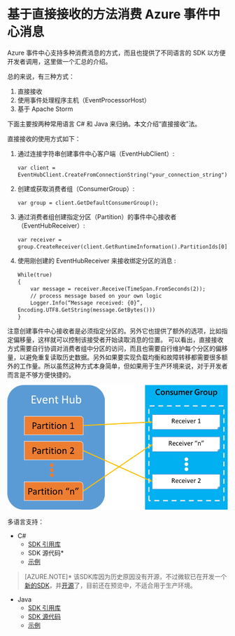 <properties
	pageTitle="基于直接接收的方法消费 Azure 事件中心消息"
	description="基于直接接收的方法消费 Azure 事件中心消息"
	service=""
	resource="eventhubs"
	authors=""
	displayOrder=""
	selfHelpType=""
	supportTopicIds=""
	productPesIds=""
	resourceTags="Event Hubs,receive"
	cloudEnvironments="MoonCake" />
<tags
	ms.service="event-hubs-aog"
	ms.date=""
	wacn.date="01/12/2017" />
# 基于直接接收的方法消费 Azure 事件中心消息

Azure 事件中心支持多种消费消息的方式，而且也提供了不同语言的 SDK 以方便开发者调用，这里做一个汇总的介绍。

总的来说，有三种方式：

1.	直接接收
2.	使用事件处理程序主机（EventProcessorHost）
3.	基于 Apache Storm

下面主要按两种常用语言 C# 和 Java 来归纳。本文介绍“直接接收”法。

直接接收的使用方式如下：

1.	通过连接字符串创建事件中心客户端（EventHubClient）:

		var client = EventHubClient.CreateFromConnectionString("your_connection_string");

2.	创建或获取消费者组（ConsumerGroup）:

		var group = client.GetDefaultConsumerGroup();

3.	通过消费者组创建指定分区（Partition）的事件中心接收者（EventHubReceiver）:

		var receiver = group.CreateReceiver(client.GetRuntimeInformation().PartitionIds[0]);

4.	使用刚创建的 EventHubReceiver 来接收绑定分区的消息 :

		While(true)
		{
			var message = receiver.Receive(TimeSpan.FromSeconds(2));
			// process message based on your own logic
			Logger.Info(“Message received: {0}”, Encoding.UTF8.GetString(message.GetBytes()))
		}

注意创建事件中心接收者是必须指定分区的。另外它也提供了额外的选项，比如指定偏移量，这样就可以控制该接受者开始读取消息的位置。
可以看出，直接接收方式需要自行协调对消费者组中分区的访问，而且也需要自行维护每个分区的偏移量，以避免重复读取历史数据。另外如果要实现负载均衡和故障转移都需要很多额外的工作量。所以虽然这种方式本身简单，但如果用于生产环境来说，对于开发者而言是不够方便快捷的。
 
![flow](./media/aog-notification-hubs-direct-consume-message/flow.png)

多语言支持：

*	C#
	*	[SDK 引用库](https://www.nuget.org/packages/WindowsAzure.ServiceBus/)
	*	SDK 源代码*
	*	[示例](https://github.com/allenhula/azure-china-get-started/tree/master/EventHub/CSharp/EventHubDirectDemo)

>[AZURE.NOTE]* 该SDK库因为历史原因没有开源，不过微软已在开发一个[新的SDK](https://github.com/azure/azure-event-hubs-dotnet)，并[开源](https://blogs.msdn.microsoft.com/eventhubs/2016/10/13/event-hubs-and-net-standard/)了，目前还在预览中，不适合用于生产环境。

*	Java 
	*	[SDK 引用库](https://mvnrepository.com/artifact/com.microsoft.azure/azure-eventhubs)
	*	[SDK 源代码](https://github.com/Azure/azure-event-hubs-java/tree/master/azure-eventhubs)
	*	[示例](https://github.com/allenhula/azure-china-get-started/tree/master/EventHub/Java/eventhub-direct)


